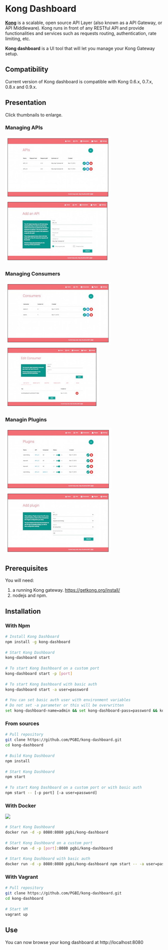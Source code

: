 # Kong Dashboard

[**Kong**](https://getkong.org/) is a scalable, open source API Layer (also known as a API Gateway, or API Middleware).
Kong runs in front of any RESTful API and provide functionalities
and services such as requests routing, authentication, rate limiting, etc.

**Kong dashboard** is a UI tool that will let you manage your Kong Gateway setup.

## Compatibility

Current version of Kong dashboard is compatible with Kong 0.6.x, 0.7.x, 0.8.x and 0.9.x.

## Presentation

Click thumbnails to enlarge.

### Managing APIs

[![Listing APIs](screenshots/apis_list_thumbnail.jpg)](screenshots/apis_list.jpg?raw=true)
[![Adding API](screenshots/api_add_thumbnail.jpg)](screenshots/api_add.jpg?raw=true)

### Managing Consumers

[![Listing Consumers](screenshots/consumers_list_thumbnail.jpg)](screenshots/consumers_list.jpg?raw=true)
[![Editing Consumer](screenshots/consumer_edit_thumbnail.jpg)](screenshots/consumer_edit.jpg?raw=true)

### Managin Plugins

[![Listing Plugins](screenshots/plugins_list_thumbnail.jpg)](screenshots/plugins_list.jpg?raw=true)
[![Adding Plugin](screenshots/plugin_add_thumbnail.jpg)](screenshots/plugin_add.jpg?raw=true)

## Prerequisites

You will need:

1. a running Kong gateway. https://getkong.org/install/
2. nodejs and npm.

## Installation

### With Npm

```bash
# Install Kong Dashboard
npm install -g kong-dashboard

# Start Kong Dashboard
kong-dashboard start

# To start Kong Dashboard on a custom port
kong-dashboard start -p [port]

# To start Kong Dashboard with basic auth
kong-dashboard start -a user=password

# You can set basic auth user with environment variables
# Do not set -a parameter or this will be overwritten
set kong-dashboard-name=admin && set kong-dashboard-pass=password && kong-dashboard start
```

### From sources

```bash
# Pull repository
git clone https://github.com/PGBI/kong-dashboard.git
cd kong-dashboard

# Build Kong Dashboard
npm install

# Start Kong Dashboard
npm start

# To start Kong Dashboard on a custom port or with basic auth
npm start -- [-p port] [-a user=password]
```

### With Docker

[![](https://images.microbadger.com/badges/image/pgbi/kong-dashboard.svg)](https://microbadger.com/images/pgbi/kong-dashboard "Get your own image badge on microbadger.com")

```bash
# Start Kong Dashboard
docker run -d -p 8080:8080 pgbi/kong-dashboard

# Start Kong Dashboard on a custom port
docker run -d -p [port]:8080 pgbi/kong-dashboard

# Start Kong Dashboard with basic auth
docker run -d -p 8080:8080 pgbi/kong-dashboard npm start -- -a user=password
```


### With Vagrant

```bash
# Pull repository
git clone https://github.com/PGBI/kong-dashboard.git
cd kong-dashboard

# Start VM
vagrant up
```

## Use

You can now browse your kong dashboard at http://localhost:8080
